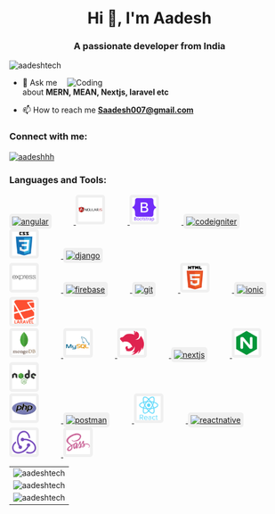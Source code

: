 <h1 align="center">Hi 👋, I'm Aadesh</h1>
<h3 align="center">A passionate developer from India</h3>

<p align="left"> <img src="https://komarev.com/ghpvc/?username=aadeshtech&label=Profile%20views&color=0e75b6&style=flat" alt="aadeshtech" /> </p>
<img align="right" alt="Coding" width="400" src="https://i.pinimg.com/originals/e8/f4/53/e8f453469a3ec97ecd354df465d73913.gif" />

- 💬 Ask me about **MERN, MEAN, Nextjs, laravel etc**

- 📫 How to reach me **Saadesh007@gmail.com**

<h3 align="left">Connect with me:</h3>
<p align="left">
<a href="https://instagram.com/aadeshhh" target="blank"><img align="center" src="https://raw.githubusercontent.com/rahuldkjain/github-profile-readme-generator/master/src/images/icons/Social/instagram.svg" alt="aadeshhh" height="30" width="40" /></a>
</p>

<h3 align="left">Languages and Tools:</h3>
<p align="left">
  <a href="https://angular.io" target="_blank" rel="noreferrer"> <img src="https://angular.io/assets/images/logos/angular/angular.svg" alt="angular" width="43" height="43" style="margin-right: 40px; padding: 5px; border-radius: 5px; background-color: #f0f0f0;"/> </a>
  <a href="https://angular.io" target="_blank" rel="noreferrer"> <img src="https://raw.githubusercontent.com/devicons/devicon/master/icons/angularjs/angularjs-original-wordmark.svg" alt="angularjs" width="43" height="43" style="margin-right: 40px; padding: 5px; border-radius: 5px; background-color: #f0f0f0;"/> </a>
  <a href="https://getbootstrap.com" target="_blank" rel="noreferrer"> <img src="https://raw.githubusercontent.com/devicons/devicon/master/icons/bootstrap/bootstrap-plain-wordmark.svg" alt="bootstrap" width="43" height="43" style="margin-right: 40px; padding: 5px; border-radius: 5px; background-color: #f0f0f0;"/> </a>
  <a href="https://codeigniter.com" target="_blank" rel="noreferrer"> <img src="https://cdn.worldvectorlogo.com/logos/codeigniter.svg" alt="codeigniter" width="43" height="43" style="margin-right: 40px; padding: 5px; border-radius: 5px; background-color: #f0f0f0;"/> </a>
  <a href="https://www.w3schools.com/css/" target="_blank" rel="noreferrer"> <img src="https://raw.githubusercontent.com/devicons/devicon/master/icons/css3/css3-original-wordmark.svg" alt="css3" width="43" height="43" style="margin-right: 40px; padding: 5px; border-radius: 5px; background-color: #f0f0f0;"/> </a>
  <a href="https://www.djangoproject.com/" target="_blank" rel="noreferrer"> <img src="https://cdn.worldvectorlogo.com/logos/django.svg" alt="django" width="43" height="43" style="margin-right: 40px; padding: 5px; border-radius: 5px; background-color: #f0f0f0;"/> </a> <br/>
  <a href="https://expressjs.com" target="_blank" rel="noreferrer"> <img src="https://raw.githubusercontent.com/devicons/devicon/master/icons/express/express-original-wordmark.svg" alt="express" width="43" height="43" style="margin-right: 40px; padding: 5px; border-radius: 5px; background-color: #f0f0f0;"/> </a>
  <a href="https://firebase.google.com/" target="_blank" rel="noreferrer"> <img src="https://www.vectorlogo.zone/logos/firebase/firebase-icon.svg" alt="firebase" width="43" height="43" style="margin-right: 40px; padding: 5px; border-radius: 5px; background-color: #f0f0f0;"/> </a>
  <a href="https://git-scm.com/" target="_blank" rel="noreferrer"> <img src="https://www.vectorlogo.zone/logos/git-scm/git-scm-icon.svg" alt="git" width="43" height="43" style="margin-right: 40px; padding: 5px; border-radius: 5px; background-color: #f0f0f0;"/> </a>
  <a href="https://www.w3.org/html/" target="_blank" rel="noreferrer"> <img src="https://raw.githubusercontent.com/devicons/devicon/master/icons/html5/html5-original-wordmark.svg" alt="html5" width="43" height="43" style="margin-right: 40px; padding: 5px; border-radius: 5px; background-color: #f0f0f0;"/> </a>
  <a href="https://ionicframework.com" target="_blank" rel="noreferrer"> <img src="https://upload.wikimedia.org/wikipedia/commons/d/d1/Ionic_Logo.svg" alt="ionic" width="43" height="43" style="margin-right: 40px; padding: 5px; border-radius: 5px; background-color: #f0f0f0;"/> </a>
  <a href="https://laravel.com/" target="_blank" rel="noreferrer"> <img src="https://raw.githubusercontent.com/devicons/devicon/master/icons/laravel/laravel-plain-wordmark.svg" alt="laravel" width="43" height="43" style="margin-right: 40px; padding: 5px; border-radius: 5px; background-color: #f0f0f0;"/> </a> <br/>
  <a href="https://www.mongodb.com/" target="_blank" rel="noreferrer"> <img src="https://raw.githubusercontent.com/devicons/devicon/master/icons/mongodb/mongodb-original-wordmark.svg" alt="mongodb" width="43" height="43" style="margin-right: 40px; padding: 5px; border-radius: 5px; background-color: #f0f0f0;"/> </a>
  <a href="https://www.mysql.com/" target="_blank" rel="noreferrer"> <img src="https://raw.githubusercontent.com/devicons/devicon/master/icons/mysql/mysql-original-wordmark.svg" alt="mysql" width="43" height="43" style="margin-right: 40px; padding: 5px; border-radius: 5px; background-color: #f0f0f0;"/> </a>
  <a href="https://nestjs.com/" target="_blank" rel="noreferrer"> <img src="https://raw.githubusercontent.com/devicons/devicon/master/icons/nestjs/nestjs-plain.svg" alt="nestjs" width="43" height="43" style="margin-right: 40px; padding: 5px; border-radius: 5px; background-color: #f0f0f0;"/> </a>
  <a href="https://nextjs.org/" target="_blank" rel="noreferrer"> <img src="https://cdn.worldvectorlogo.com/logos/nextjs-2.svg" alt="nextjs" width="43" height="43" style="margin-right: 40px; padding: 5px; border-radius: 5px; background-color: #f0f0f0;"/> </a>
  <a href="https://www.nginx.com" target="_blank" rel="noreferrer"> <img src="https://raw.githubusercontent.com/devicons/devicon/master/icons/nginx/nginx-original.svg" alt="nginx" width="43" height="43" style="margin-right: 40px; padding: 5px; border-radius: 5px; background-color: #f0f0f0;"/> </a>
  <a href="https://nodejs.org" target="_blank" rel="noreferrer"> <img src="https://raw.githubusercontent.com/devicons/devicon/master/icons/nodejs/nodejs-original-wordmark.svg" alt="nodejs" width="43" height="43" style="margin-right: 40px; padding: 5px; border-radius: 5px; background-color: #f0f0f0;"/> </a> <br/>
  <a href="https://www.php.net" target="_blank" rel="noreferrer"> <img src="https://raw.githubusercontent.com/devicons/devicon/master/icons/php/php-original.svg" alt="php" width="43" height="43" style="margin-right: 40px; padding: 5px; border-radius: 5px; background-color: #f0f0f0;"/> </a>
  <a href="https://postman.com" target="_blank" rel="noreferrer"> <img src="https://www.vectorlogo.zone/logos/getpostman/getpostman-icon.svg" alt="postman" width="43" height="43" style="margin-right: 40px; padding: 5px; border-radius: 5px; background-color: #f0f0f0;"/> </a>
  <a href="https://reactjs.org/" target="_blank" rel="noreferrer"> <img src="https://raw.githubusercontent.com/devicons/devicon/master/icons/react/react-original-wordmark.svg" alt="react" width="43" height="43" style="margin-right: 40px; padding: 5px; border-radius: 5px; background-color: #f0f0f0;"/> </a>
  <a href="https://reactnative.dev/" target="_blank" rel="noreferrer"> <img src="https://reactnative.dev/img/header_logo.svg" alt="reactnative" width="43" height="43" style="margin-right: 40px; padding: 5px; border-radius: 5px; background-color: #f0f0f0;"/> </a>
  <a href="https://redux.js.org" target="_blank" rel="noreferrer"> <img src="https://raw.githubusercontent.com/devicons/devicon/master/icons/redux/redux-original.svg" alt="redux" width="43" height="43" style="margin-right: 40px; padding: 5px; border-radius: 5px; background-color: #f0f0f0;"/> </a>
  <a href="https://sass-lang.com" target="_blank" rel="noreferrer"> <img src="https://raw.githubusercontent.com/devicons/devicon/master/icons/sass/sass-original.svg" alt="sass" width="43" height="43" style="margin-right: 40px; padding: 5px; border-radius: 5px; background-color: #f0f0f0;"/> </a>
</p>


<table width="100%" align="center">
   <tr>
    <td align="center">
      <img src="https://github-readme-stats.vercel.app/api/top-langs?username=aadeshtech&show_icons=true&locale=en&layout=compact" alt="aadeshtech" width="auto" height="auto" style="max-width: 100%;"/>
    </td>
  </tr>
  <tr>
    <td align="center">
      <img src="https://github-readme-stats.vercel.app/api?username=aadeshtech&show_icons=true&locale=en" alt="aadeshtech" width="auto" height="auto" style="max-width: 100%;"/>
    </td>
  </tr>
  <tr>
    <td align="center">
      <img src="https://github-readme-streak-stats.herokuapp.com/?user=aadeshtech&" alt="aadeshtech" width="auto" height="auto" style="max-width: 100%;"/>
    </td>
  </tr>
</table>
